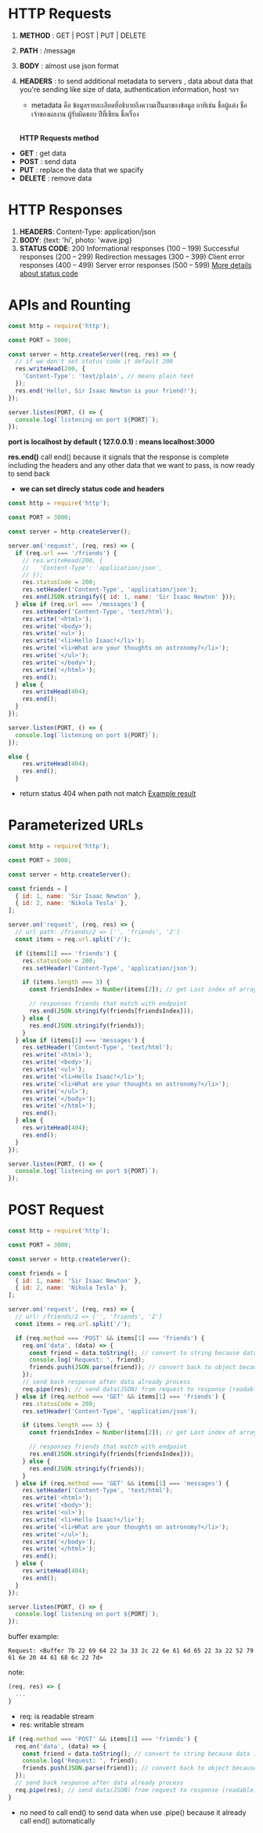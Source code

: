 # HTTP Requests

1. **METHOD** : GET | POST | PUT | DELETE
2. **PATH** : /message
3. **BODY** : almost use json format
4. **HEADERS** : to send additional metadata to servers , data about data that you're sending like size of data, authentication information, host ฯลฯ

   - metadata คือ ข้อมูลรายละเอียดที่อธิบายถึงความเป็นมาของข้อมูล
     อาทิเช่น ชื่อผู้แต่ง ชื่อเจ้าของผลงาน ผู้รับผิดชอบ ปีที่เขียน ชื่อเรื่อง

    <br/>

   **HTTP Requests method**

- **GET** : get data
- **POST** : send data
- **PUT** : replace the data that we spacify
- **DELETE** : remove data

# HTTP Responses

1. **HEADERS**: Content-Type: application/json
2. **BODY**: {text: 'hi', photo: 'wave.jpg}
3. **STATUS CODE**: 200
   Informational responses (100 – 199)
   Successful responses (200 – 299)
   Redirection messages (300 – 399)
   Client error responses (400 – 499)
   Server error responses (500 – 599)
   [More details about status code](https://developer.mozilla.org/en-US/docs/Web/HTTP/Status)

# APIs and Rounting

```js
const http = require('http');

const PORT = 3000;

const server = http.createServer((req, res) => {
  // if we don't set status code it default 200
  res.writeHead(200, {
    'Content-Type': 'text/plain', // means plain text
  });
  res.end('Hello!, Sir Isaac Newton is your friend!');
});

server.listen(PORT, () => {
  console.log(`listening on port ${PORT}`);
});
```

**port is localhost by default ( 127.0.0.1) : means localhost:3000**

**res.end()** call end() because it signals that the response is complete including the headers and any other data that we want to pass, is now ready to send back

- **we can set direcly status code and headers**

```js
const http = require('http');

const PORT = 3000;

const server = http.createServer();

server.on('request', (req, res) => {
  if (req.url === '/friends') {
    // res.writeHead(200, {
    //   'Content-Type': 'application/json',
    // });
    res.statusCode = 200;
    res.setHeader('Content-Type', 'application/json');
    res.end(JSON.stringify({ id: 1, name: 'Sir Isaac Newton' }));
  } else if (req.url === '/messages') {
    res.setHeader('Content-Type', 'text/html');
    res.write('<html>');
    res.write('<body>');
    res.write('<ul>');
    res.write('<li>Hello Isaac!</li>');
    res.write('<li>What are your thoughts on astronomy?</li>');
    res.write('</ul>');
    res.write('</body>');
    res.write('</html>');
    res.end();
  } else {
    res.writeHead(404);
    res.end();
  }
});

server.listen(PORT, () => {
  console.log(`listening on port ${PORT}`);
});
```

```js
else {
    res.writeHead(404);
    res.end();
  }
```

- return status 404 when path not match [Example result](/reference/path_not_match_404.png)

# Parameterized URLs

```js
const http = require('http');

const PORT = 3000;

const server = http.createServer();

const friends = [
  { id: 1, name: 'Sir Isaac Newton' },
  { id: 2, name: 'Nikola Tesla' },
];

server.on('request', (req, res) => {
  // url path: /friends/2 => ['', 'friends', '2']
  const items = req.url.split('/');

  if (items[1] === 'friends') {
    res.statusCode = 200;
    res.setHeader('Content-Type', 'application/json');

    if (items.length === 3) {
      const friendsIndex = Number(items[2]); // get Last index of array (endpoint)

      // responses friends that match with endpoint
      res.end(JSON.stringify(friends[friendsIndex]));
    } else {
      res.end(JSON.stringify(friends));
    }
  } else if (items[1] === 'messages') {
    res.setHeader('Content-Type', 'text/html');
    res.write('<html>');
    res.write('<body>');
    res.write('<ul>');
    res.write('<li>Hello Isaac!</li>');
    res.write('<li>What are your thoughts on astronomy?</li>');
    res.write('</ul>');
    res.write('</body>');
    res.write('</html>');
    res.end();
  } else {
    res.writeHead(404);
    res.end();
  }
});

server.listen(PORT, () => {
  console.log(`listening on port ${PORT}`);
});
```

# POST Request

```js
const http = require('http');

const PORT = 3000;

const server = http.createServer();

const friends = [
  { id: 1, name: 'Sir Isaac Newton' },
  { id: 2, name: 'Nikola Tesla' },
];

server.on('request', (req, res) => {
  // url: /friends/2 => ['', 'friends', '2']
  const items = req.url.split('/');

  if (req.method === 'POST' && items[1] === 'friends') {
    req.on('data', (data) => {
      const friend = data.toString(); // convert to string because data is node buffer object (return collection of row bytes)
      console.log('Request: ', friend);
      friends.push(JSON.parse(friend)); // convert back to object because data is string
    });
    // send back response after data already process
    req.pipe(res); // send data(JSON) from request to response (readable.pipe(writable))
  } else if (req.method === 'GET' && items[1] === 'friends') {
    res.statusCode = 200;
    res.setHeader('Content-Type', 'application/json');

    if (items.length === 3) {
      const friendsIndex = Number(items[2]); // get Last index of array (endpoint)

      // responses friends that match with endpoint
      res.end(JSON.stringify(friends[friendsIndex]));
    } else {
      res.end(JSON.stringify(friends));
    }
  } else if (req.method === 'GET' && items[1] === 'messages') {
    res.setHeader('Content-Type', 'text/html');
    res.write('<html>');
    res.write('<body>');
    res.write('<ul>');
    res.write('<li>Hello Isaac!</li>');
    res.write('<li>What are your thoughts on astronomy?</li>');
    res.write('</ul>');
    res.write('</body>');
    res.write('</html>');
    res.end();
  } else {
    res.writeHead(404);
    res.end();
  }
});

server.listen(PORT, () => {
  console.log(`listening on port ${PORT}`);
});
```

buffer example:

```buffer
Request: <Buffer 7b 22 69 64 22 3a 33 2c 22 6e 61 6d 65 22 3a 22 52 79 61 6e 20 44 61 68 6c 22 7d>
```

note:

```js
(req, res) => {
  ...
}
```

- req: is readable stream
- res: writable stream

```js
if (req.method === 'POST' && items[1] === 'friends') {
  req.on('data', (data) => {
    const friend = data.toString(); // convert to string because data is node buffer object (return collection of row bytes)
    console.log('Request: ', friend);
    friends.push(JSON.parse(friend)); // convert back to object because data is string
  });
  // send back response after data already process
  req.pipe(res); // send data(JSON) from request to response (readable.pipe(writable))
}
```

- no need to call end() to send data when use .pipe() because it already call end() automatically
